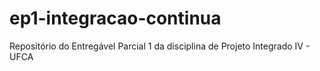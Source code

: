 # ep1-integracao-continua
Repositório do Entregável Parcial 1 da disciplina de Projeto Integrado IV - UFCA
